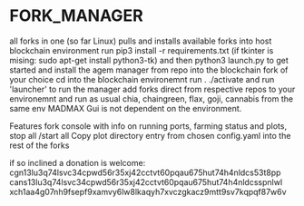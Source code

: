 # FORK_MANAGER
all forks in one (so far Linux)
pulls and installs available forks into host blockchain environment
run pip3 install -r requirements.txt (if tkinter is mising: sudo apt-get install python3-tk) and then python3 launch.py to get started and install the agem manager from repo into the blockchain fork of your choice
cd into the blockchain environemnt
run . ./activate
and run 'launcher' to run the manager
add forks direct from respective repos to your environemnt and run as usual chia, chaingreen, flax, goji, cannabis from the same env
MADMAX Gui is not dependent on the environment. 

Features fork console with info on running ports, farming status and plots, stop all /start all
Copy plot directory entry from chosen config.yaml into the rest of the forks

if so inclined a donation is welcome: 
cgn13lu3q74lsvc34cpwd56r35xj42cctvt60pqau675hut74h4nldcs53t8pp
cans13lu3q74lsvc34cpwd56r35xj42cctvt60pqau675hut74h4nldcsspnlwl
xch1aa4g07nh9fsepf9xamvy6lw8lkaqyh7xvczgkacz9mtt9sv7kqpqf87w6v
